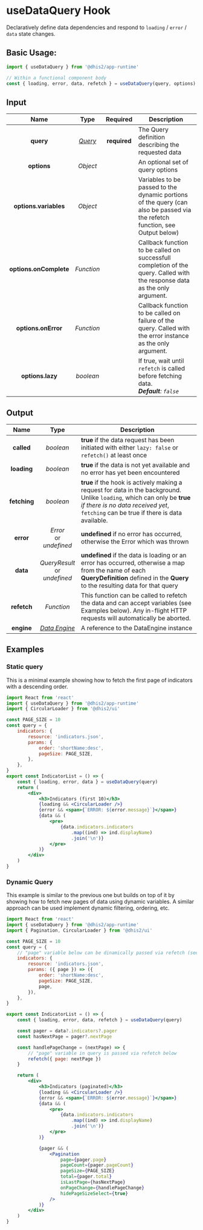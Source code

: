 # useDataQuery Hook

Declaratively define data dependencies and respond to `loading` / `error` / `data` state changes.

## Basic Usage:

```jsx
import { useDataQuery } from '@dhis2/app-runtime'

// Within a functional component body
const { loading, error, data, refetch } = useDataQuery(query, options)
```

## Input

|          Name          |             Type             |   Required   | Description                                                                                                                 |
| :--------------------: | :--------------------------: | :----------: | --------------------------------------------------------------------------------------------------------------------------- |
|       **query**        | [_Query_](../types/Query.md) | **required** | The Query definition describing the requested data                                                                          |
|      **options**       |           _Object_           |              | An optional set of query options                                                                                            |
| **options.variables**  |           _Object_           |              | Variables to be passed to the dynamic portions of the query (can also be passed via the refetch function, see Output below) |
| **options.onComplete** |          _Function_          |              | Callback function to be called on successfull completion of the query. Called with the response data as the only argument.  |
|  **options.onError**   |          _Function_          |              | Callback function to be called on failure of the query. Called with the error instance as the only argument.                |
|    **options.lazy**    |          _boolean_           |              | If true, wait until `refetch` is called before fetching data.<br/>_**Default**: `false`_                                    |

## Output

|     Name     |                    Type                    | Description                                                                                                                                                                                                       |
| :----------: | :----------------------------------------: | ----------------------------------------------------------------------------------------------------------------------------------------------------------------------------------------------------------------- |
|  **called**  |                 _boolean_                  | **true** if the data request has been initiated with either `lazy: false` or `refetch()` at least once                                                                                                            |
| **loading**  |                 _boolean_                  | **true** if the data is not yet available and no error has yet been encountered                                                                                                                                   |
| **fetching** |                 _boolean_                  | **true** if the hook is actively making a request for data in the background. Unlike `loading`, which can only be **true** _if there is no data received yet_, `fetching` can be true if there is data available. |
|  **error**   |       _Error_<br/>or<br/>_undefined_       | **undefined** if no error has occurred, otherwise the Error which was thrown                                                                                                                                      |
|   **data**   |    _QueryResult_<br/>or<br/>_undefined_    | **undefined** if the data is loading or an error has occurred, otherwise a map from the name of each **QueryDefinition** defined in the **Query** to the resulting data for that query                            |
| **refetch**  |                 _Function_                 | This function can be called to refetch the data and can accept variables (see Examples below). Any in-flight HTTP requests will automatically be aborted.                                                         |
|  **engine**  | [_Data Engine_](../advanced/DataEngine.md) | A reference to the DataEngine instance                                                                                                                                                                            |

## Examples

### Static query

This is a minimal example showing how to fetch the first page of indicators with a descending order.

```jsx
import React from 'react'
import { useDataQuery } from '@dhis2/app-runtime'
import { CircularLoader } from '@dhis2/ui'

const PAGE_SIZE = 10
const query = {
    indicators: {
        resource: 'indicators.json',
        params: {
            order: 'shortName:desc',
            pageSize: PAGE_SIZE,
        },
    },
}
export const IndicatorList = () => {
    const { loading, error, data } = useDataQuery(query)
    return (
        <div>
            <h3>Indicators (first 10)</h3>
            {loading && <CircularLoader />}
            {error && <span>{`ERROR: ${error.message}`}</span>}
            {data && (
                <pre>
                    {data.indicators.indicators
                        .map((ind) => ind.displayName)
                        .join('\n')}
                </pre>
            )}
        </div>
    )
}
```

### Dynamic Query

This example is similar to the previous one but builds on top of it by showing how to fetch new pages of data using dynamic variables. A similar approach can be used implement dynamic filtering, ordering, etc.

```jsx
import React from 'react'
import { useDataQuery } from '@dhis2/app-runtime'
import { Pagination, CircularLoader } from '@dhis2/ui'

const PAGE_SIZE = 10
const query = {
    // "page" variable below can be dinamically passed via refetch (see "handlePageChange" below)
    indicators: {
        resource: 'indicators.json',
        params: ({ page }) => ({
            order: 'shortName:desc',
            pageSize: PAGE_SIZE,
            page,
        }),
    },
}

export const IndicatorList = () => {
    const { loading, error, data, refetch } = useDataQuery(query)

    const pager = data?.indicators?.pager
    const hasNextPage = pager?.nextPage

    const handlePageChange = (nextPage) => {
        // "page" variable in query is passed via refetch below
        refetch({ page: nextPage })
    }

    return (
        <div>
            <h3>Indicators (paginated)</h3>
            {loading && <CircularLoader />}
            {error && <span>{`ERROR: ${error.message}`}</span>}
            {data && (
                <pre>
                    {data.indicators.indicators
                        .map((ind) => ind.displayName)
                        .join('\n')}
                </pre>
            )}

            {pager && (
                <Pagination
                    page={pager.page}
                    pageCount={pager.pageCount}
                    pageSize={PAGE_SIZE}
                    total={pager.total}
                    isLastPage={hasNextPage}
                    onPageChange={handlePageChange}
                    hidePageSizeSelect={true}
                />
            )}
        </div>
    )
}
```

